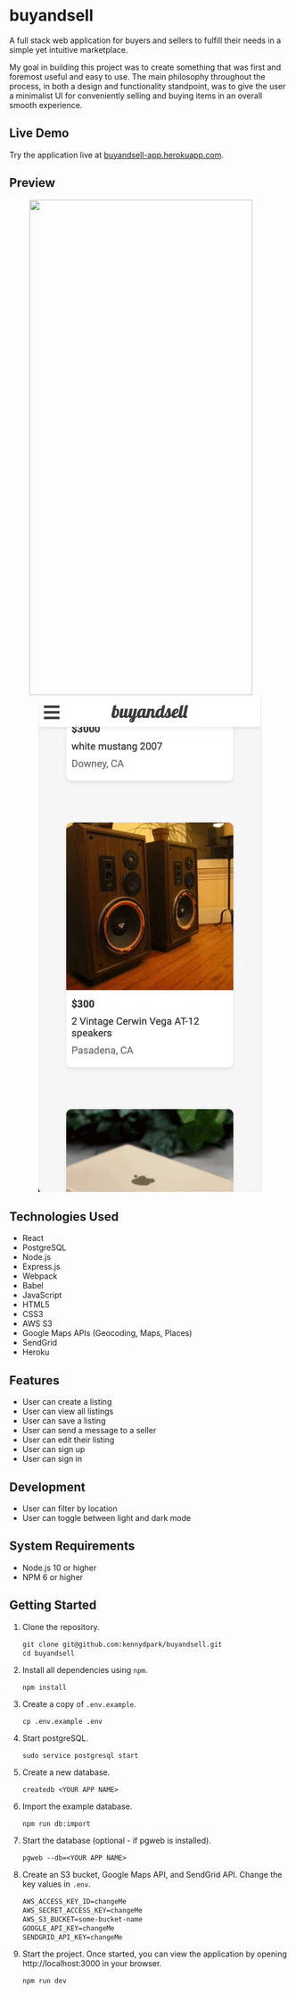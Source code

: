 # buyandsell

A full stack web application for buyers and sellers to fulfill their needs in a simple yet intuitive marketplace.

My goal in building this project was to create something that was first and foremost useful and easy to use. The main philosophy throughout the process, in both a design and functionality standpoint, was to give the user a minimalist UI for conveniently selling and buying items in an overall smooth experience.

## Live Demo

Try the application live at [buyandsell-app.herokuapp.com](https://buyandsell-app.herokuapp.com).


## Preview

<p align="center">
  <img src="server/public/images/create-listing.gif" width="400px" height="886px"/>
&nbsp; &nbsp; &nbsp; &nbsp;
  <img src="server/public/images/contact-seller.gif" width="400px" height="886px"/>
</p>

## Technologies Used

- React
- PostgreSQL
- Node.js
- Express.js
- Webpack
- Babel
- JavaScript
- HTML5
- CSS3
- AWS S3
- Google Maps APIs (Geocoding, Maps, Places)
- SendGrid
- Heroku

## Features

- User can create a listing
- User can view all listings
- User can save a listing
- User can send a message to a seller
- User can edit their listing
- User can sign up
- User can sign in

## Development

- User can filter by location
- User can toggle between light and dark mode

## System Requirements

- Node.js 10 or higher
- NPM 6 or higher

## Getting Started

1. Clone the repository.

    ```shell
    git clone git@github.com:kennydpark/buyandsell.git
    cd buyandsell
    ```

2. Install all dependencies using `npm`.

    ```shell
    npm install
    ```

3. Create a copy of `.env.example`.

    ```shell
    cp .env.example .env
    ```

4. Start postgreSQL.

    ```shell
    sudo service postgresql start
    ```

5. Create a new database.

    ```shell
    createdb <YOUR APP NAME>
    ```

6. Import the example database.

    ```shell
    npm run db:import
    ```

7. Start the database (optional - if pgweb is installed).

    ```shell
    pgweb --db=<YOUR APP NAME>
    ```

8. Create an S3 bucket, Google Maps API, and SendGrid API. Change the key values in `.env`.

    ```shell
    AWS_ACCESS_KEY_ID=changeMe
    AWS_SECRET_ACCESS_KEY=changeMe
    AWS_S3_BUCKET=some-bucket-name
    GOOGLE_API_KEY=changeMe
    SENDGRID_API_KEY=changeMe
    ```

9. Start the project. Once started, you can view the application by opening http://localhost:3000 in your browser.

    ```shell
    npm run dev
    ```
